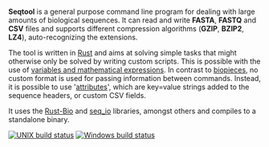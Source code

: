 **Seqtool** is a  general purpose command line program for dealing with
large amounts of biological sequences. It can read and write 
**FASTA**, **FASTQ** and **CSV** files and supports different compression
algorithms (**GZIP**, **BZIP2**, **LZ4**), auto-recognizing the 
extensions.

The tool is written in [Rust](https://www.rust-lang.org) and aims at solving simple tasks that might otherwise only be solved by writing
custom scripts. This is possible with the use of 
[variables and mathematical expressions](wiki/variables).
In contrast to [biopieces](https://github.com/maasha/biopieces),
no custom format is used for passing information between commands.
Instead, it is possible to use '[attributes](wiki/attributes)', which are key=value strings added to the sequence headers, or custom CSV fields.

It uses the [Rust-Bio](http://rust-bio.github.io/) and 
[seq_io](https://github.com/markschl/seq_io) libraries, amongst others
and compiles to a standalone binary.


[![UNIX build status](https://travis-ci.org/markschl/seqtool.svg?branch=master)](https://travis-ci.org/markschl/seqtool/)
[![Windows build status](https://ci.appveyor.com/api/projects/status/github/markschl/seqtool?svg=true)](https://ci.appveyor.com/project/markschl/seqtool)
